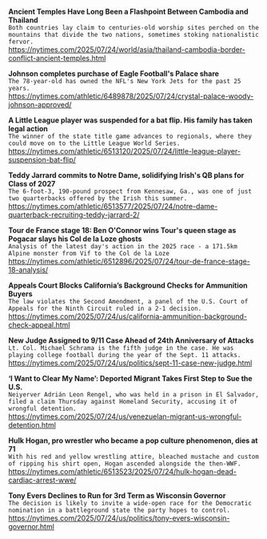 **Ancient Temples Have Long Been a Flashpoint Between Cambodia and Thailand**\
`Both countries lay claim to centuries-old worship sites perched on the mountains that divide the two nations, sometimes stoking nationalistic fervor.`\
https://nytimes.com/2025/07/24/world/asia/thailand-cambodia-border-conflict-ancient-temples.html

**Johnson completes purchase of Eagle Football's Palace share**\
`The 78-year-old has owned the NFL's New York Jets for the past 25 years.`\
https://nytimes.com/athletic/6489878/2025/07/24/crystal-palace-woody-johnson-approved/

**A Little League player was suspended for a bat flip. His family has taken legal action**\
`The winner of the state title game advances to regionals, where they could move on to the Little League World Series.`\
https://nytimes.com/athletic/6513120/2025/07/24/little-league-player-suspension-bat-flip/

**Teddy Jarrard commits to Notre Dame, solidifying Irish's QB plans for Class of 2027**\
`The 6-foot-3, 190-pound prospect from Kennesaw, Ga., was one of just two quarterbacks offered by the Irish this summer.`\
https://nytimes.com/athletic/6513577/2025/07/24/notre-dame-quarterback-recruiting-teddy-jarrard-2/

**Tour de France stage 18: Ben O'Connor wins Tour's queen stage as Pogacar slays his Col de la Loze ghosts**\
`Analysis of the latest day's action in the 2025 race - a 171.5km Alpine monster from Vif to the Col de la Loze`\
https://nytimes.com/athletic/6512896/2025/07/24/tour-de-france-stage-18-analysis/

**Appeals Court Blocks California’s Background Checks for Ammunition Buyers**\
`The law violates the Second Amendment, a panel of the U.S. Court of Appeals for the Ninth Circuit ruled in a 2-1 decision.`\
https://nytimes.com/2025/07/24/us/california-ammunition-background-check-appeal.html

**New Judge Assigned to 9/11 Case Ahead of 24th Anniversary of Attacks**\
`Lt. Col. Michael Schrama is the fifth judge in the case. He was playing college football during the year of the Sept. 11 attacks.`\
https://nytimes.com/2025/07/24/us/politics/sept-11-case-new-judge.html

**‘I Want to Clear My Name’: Deported Migrant Takes First Step to Sue the U.S.**\
`Neiyerver Adrián Leon Rengel, who was held in a prison in El Salvador, filed a claim Thursday against Homeland Security, accusing it of wrongful detention.`\
https://nytimes.com/2025/07/24/us/venezuelan-migrant-us-wrongful-detention.html

**Hulk Hogan, pro wrestler who became a pop culture phenomenon, dies at 71**\
`With his red and yellow wrestling attire, bleached mustache and custom of ripping his shirt open, Hogan ascended alongside the then-WWF.`\
https://nytimes.com/athletic/6513523/2025/07/24/hulk-hogan-dead-cardiac-arrest-wwe/

**Tony Evers Declines to Run for 3rd Term as Wisconsin Governor**\
`The decision is likely to invite a wide-open race for the Democratic nomination in a battleground state the party hopes to control.`\
https://nytimes.com/2025/07/24/us/politics/tony-evers-wisconsin-governor.html

